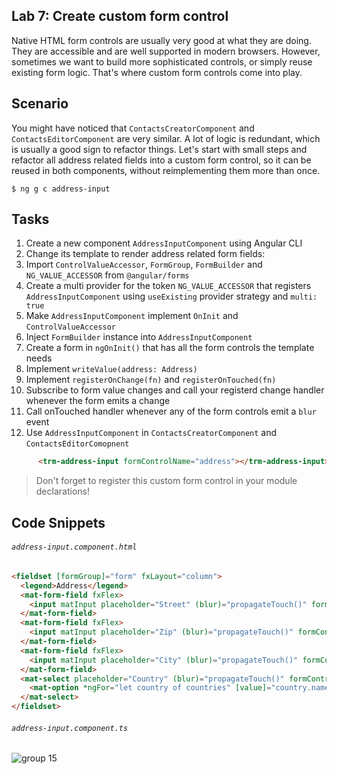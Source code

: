 ## Lab 7: Create custom form control

Native HTML form controls are usually very good at what they are doing. They are accessible and are well supported in modern browsers. However, sometimes we want to build more sophisticated controls, or simply reuse existing form logic. That's where custom form controls come into play.

## Scenario

You might have noticed that `ContactsCreatorComponent` and `ContactsEditorComponent` are very similar. A lot of logic is redundant, which is usually a good sign to refactor things. Let's start with small steps and refactor all address related fields into a custom form control, so it can be reused in both components, without reimplementing them more than once.

  ```console
  $ ng g c address-input
  ```

## Tasks

1. Create a new component `AddressInputComponent` using Angular CLI
2. Change its template to render address related form fields:
3. Import `ControlValueAccessor`, `FormGroup`, `FormBuilder` and `NG_VALUE_ACCESSOR` from `@angular/forms`
4. Create a multi provider for the token `NG_VALUE_ACCESSOR` that registers `AddressInputComponent` using `useExisting` provider strategy and `multi: true`
5. Make `AddressInputComponent` implement `OnInit` and `ControlValueAccessor`
6. Inject `FormBuilder` instance into `AddressInputComponent`
7. Create a form in `ngOnInit()` that has all the form controls the template needs
8. Implement `writeValue(address: Address)`
9. Implement `registerOnChange(fn)` and `registerOnTouched(fn)`
10. Subscribe to form value changes and call your registerd change handler whenever the form emits a change
11. Call onTouched handler whenever any of the form controls emit a `blur` event
12. Use `AddressInputComponent` in `ContactsCreatorComponent` and `ContactsEditorComopnent`
  > 
```html
      <trm-address-input formControlName="address"></trm-address-input>
```

> Don't forget to register this custom form control in your module declarations!

## Code Snippets


###### `address-input.component.html`

```html
<fieldset [formGroup]="form" fxLayout="column">
  <legend>Address</legend>
  <mat-form-field fxFlex>
    <input matInput placeholder="Street" (blur)="propagateTouch()" formControlName="street">
  </mat-form-field>
  <mat-form-field fxFlex>
    <input matInput placeholder="Zip" (blur)="propagateTouch()" formControlName="zip">
  </mat-form-field>
  <mat-form-field fxFlex>
    <input matInput placeholder="City" (blur)="propagateTouch()" formControlName="city">
  </mat-form-field>
  <mat-select placeholder="Country" (blur)="propagateTouch()" formControlName="country">
    <mat-option *ngFor="let country of countries" [value]="country.name">{{ country.name }}</mat-option>
  </mat-select>
</fieldset>
```

###### `address-input.component.ts`

![group 15](https://user-images.githubusercontent.com/210413/46901983-aa1d9e80-cf19-11e8-9942-9224c0ac2792.jpg)

